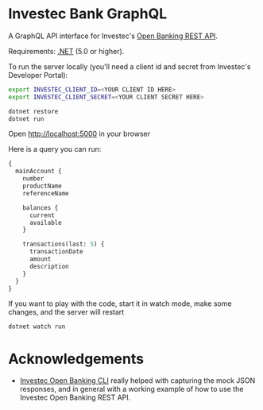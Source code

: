 # Investec Bank GraphQL

A GraphQL API interface for Investec's [Open Banking REST API](https://developer.investec.com/programmable-banking/#open-api).

Requirements: [.NET](https://dotnet.microsoft.com/download/dotnet) (5.0 or higher).

To run the server locally (you'll need a client id and secret from Investec's Developer Portal):
```sh
export INVESTEC_CLIENT_ID=<YOUR CLIENT ID HERE>
export INVESTEC_CLIENT_SECRET=<YOUR CLIENT SECRET HERE>

dotnet restore
dotnet run
```

Open [http://localhost:5000](http://localhost:5000) in your browser 

Here is a query you can run:
```graphql
{
  mainAccount {
    number
    productName
    referenceName

    balances {
      current
      available
    }

    transactions(last: 5) {
      transactionDate
      amount
      description
    }
  }
}
```

If you want to play with the code, start it in watch mode, make some changes, and the server will restart
```sh
dotnet watch run
```

# Acknowledgements

- [Investec Open Banking CLI](https://github.com/adrianhopebailie/investec) really helped with capturing the mock JSON responses, and in general with a working example of how to use the Investec Open Banking REST API.
